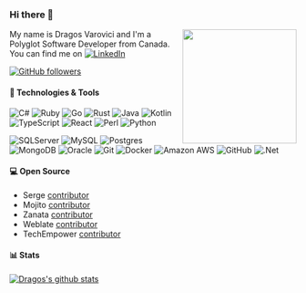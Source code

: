 ### Hi there 👋

[<img align='right' src='https://user-images.githubusercontent.com/5713670/87202985-820dcb80-c2b6-11ea-9f56-7ec461c497c3.gif' width='200"'>](https://github.com/dragosv)

My name is Dragos Varovici and I'm a Polyglot Software Developer from Canada. You can find me on [![LinkedIn][1.2]][1]

[![GitHub followers](https://img.shields.io/github/followers/dragosv?label=Follow&style=social)](https://github.com/dragosv?tab=followers)

#### 🔧 Technologies & Tools

![C#](https://img.shields.io/badge/-c%23-%23239120?logo=c-sharp&cacheSeconds=10000)
![Ruby](https://img.shields.io/badge/-ruby-%23CC342D.svg?logo=ruby&logoColor=white)
![Go](https://img.shields.io/badge/-Go-black?logo=Go&cacheSeconds=10000)
![Rust](https://img.shields.io/badge/-Rust-black?logo=Rust&cacheSeconds=10000)
![Java](https://img.shields.io/badge/-java-E34A86?logo=java&cacheSeconds=10000)
![Kotlin](https://img.shields.io/badge/-Kotlin-black?logo=Kotlin&cacheSeconds=10000)
![TypeScript](https://img.shields.io/badge/-TypeScript-black?logo=typescript&cacheSeconds=10000)
![React](https://img.shields.io/badge/-React-black?logo=react&cacheSeconds=10000)
![Perl](https://img.shields.io/badge/-Perl-black?logo=perl&cacheSeconds=10000)
![Python](https://img.shields.io/badge/-python-3670A0?logo=python&logoColor=ffdd54)

![SQLServer](https://img.shields.io/badge/-Microsoft%20SQL%20Sever-CC2927?logo=microsoft%20sql%20server&logoColor=white)
![MySQL](https://img.shields.io/badge/-mysql-%2300f.svg?logo=mysql&logoColor=white)
![Postgres](https://img.shields.io/badge/-postgres-%23316192.svg?logo=postgresql&logoColor=white)
![MongoDB](https://img.shields.io/badge/-MongoDB-%234ea94b.svg?logo=mongodb&logoColor=white)
![Oracle](https://img.shields.io/badge/-Oracle-F80000?logo=oracle&logoColor=white)
![Git](https://img.shields.io/badge/-Git-black?style=flat-square&logo=git&cacheSeconds=10000)
![Docker](https://img.shields.io/badge/-Docker-black?logo=docker&cacheSeconds=10000)
![Amazon AWS](https://img.shields.io/badge/-Amazon%20AWS-232F3E?logo=amazon-aws&cacheSeconds=10000)
![GitHub](https://img.shields.io/badge/-GitHub-181717?logo=github&cacheSeconds=10000)
![.Net](https://img.shields.io/badge/-.NET-5C2D91?logo=.net&logoColor=white)

#### 💻 Open Source

- Serge [contributor](https://github.com/evernote/serge/pulls?q=is%3Apr+author%3Adragosv)
- Mojito [contributor](https://github.com/box/mojito/pulls?q=is%3Apr+author%3Adragosv) 
- Zanata [contributor](https://github.com/zanata/zanata-platform/pulls?q=is%3Apr+author%3Adragosv)
- Weblate [contributor](https://github.com/WeblateOrg/wlc/pulls?q=is%3Apr+author%3Adragosv)
- TechEmpower [contributor](https://github.com/TechEmpower/FrameworkBenchmarks/pulls?q=is%3Apr+author%3Adragosv)

#### 📊 Stats 

[![Dragos's github stats](https://github-readme-stats.vercel.app/api?username=dragosv&count_private=true&show_icons=true&include_all_commits=true)](https://github.com/anuraghazra/github-readme-stats)

<!-- icons without padding -->

[1.2]: https://raw.githubusercontent.com/MartinHeinz/MartinHeinz/master/linkedin-3-16.png


<!-- links to your social media accounts -->

[1]: https://www.linkedin.com/in/dragosvarovici/
